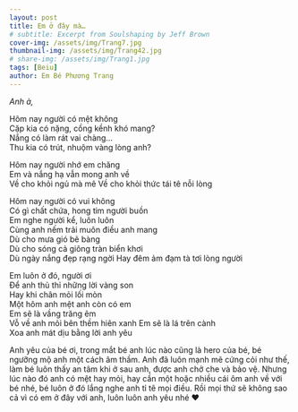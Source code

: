 ```yaml
---
layout: post
title: Em ở đây mà…
# subtitle: Excerpt from Soulshaping by Jeff Brown
cover-img: /assets/img/Trang7.jpg
thumbnail-img: /assets/img/Trang42.jpg
# share-img: /assets/img/Trang1.jpg
tags: [Beiu]
author: Em Bé Phương Trang
---
```

*Anh à,*

Hôm nay người có mệt không  
Cặp kia có nặng, cồng kềnh khó mang?  
Nắng có làm rát vai chàng…  
Thu kia có trút, nhuộm vàng lòng anh?  

Hôm nay người nhớ em chăng  
Em và nắng hạ vẫn mong anh về  
Về cho khỏi ngủ mà mê
Về cho khỏi thức tái tê nỗi lòng  

Hôm nay người có vui không  
Có gì chất chứa, hong tim người buồn  
Em nghe người kể, luôn luôn  
Cùng anh nếm trải muôn điều anh mang  
Dù cho mưa gió bẽ bàng  
Dù cho sóng cả giông tràn biển khơi  
Dù ngày nắng đẹp rạng ngời
Hay đêm ảm đạm tà tơi lòng người

Em luôn ở đó, người ơi  
Để anh thủ thỉ những lời vàng son  
Hay khi chân mỏi lối mòn  
Một hôm anh mệt anh còn có em  
Em sẽ là vầng trăng êm   
Vỗ về anh mỏi bên thềm hiên xanh
Em sẽ là lá trên cành   
Xoa anh mát dịu bằng lời anh yêu  

Anh yêu của bé ơi, trong mắt bé anh lúc nào cũng là hero của bé, bé ngưỡng mộ anh một cách âm thầm. Anh đã luôn mạnh mẽ cứng cỏi như thế, làm bé luôn thấy an tâm khi ở sau anh, được anh chở che và bảo vệ. Nhưng lúc nào đó anh có mệt hay mỏi, hay cần một hoặc nhiều cái ôm anh về với bé nhé, bé luôn ở đó lắng nghe anh tỉ tê mọi điều. Rồi mọi thứ sẽ không sao cả vì có em ở đây với anh, luôn luôn anh yêu nhé ❤️